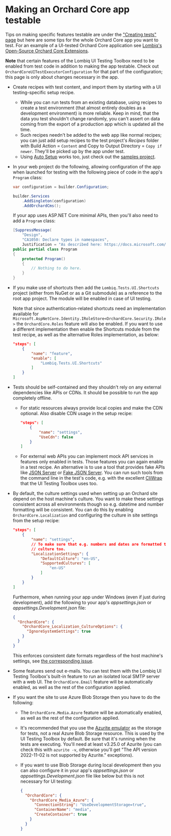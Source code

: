 # Making an Orchard Core app testable

Tips on making specific features testable are under the ["Creating tests" page](CreatingTests.md) but here are some tips for the whole Orchard Core app you want to test. For an example of a UI-tested Orchard Core application see [Lombiq's Open-Source Orchard Core Extensions](https://github.com/Lombiq/Open-Source-Orchard-Core-Extensions).

**Note** that certain features of the Lombiq UI Testing Toolbox need to be enabled from test code in addition to making the app testable. Check out `OrchardCoreUITestExecutorConfiguration` for that part of the configuration; this page is only about changes necessary in the app.

- Create recipes with test content, and import them by starting with a UI testing-specific setup recipe.
  - While you can run tests from an existing database, using recipes to create a test environment (that almost entirely doubles as a development environment) is more reliable. Keep in mind, that the data you test shouldn't change randomly, you can't assert on data coming from the export of a production app which is updated all the time.
  - Such recipes needn't be added to the web app like normal recipes; you can just add setup recipes to the test project's _Recipes_ folder with Build Action = `Content` and Copy to Output Directory = `Copy if newer`. They'll be picked up by the app under test.
  - Using [Auto Setup](https://docs.orchardcore.net/en/dev/docs/reference/modules/AutoSetup/) works too, just check out the [samples project](../../Lombiq.Tests.UI.Samples/Readme.md).
- In your web project do the following, allowing configuration of the app when launched for testing with the following piece of code in the app's `Program` class:

    ```csharp
    var configuration = builder.Configuration;

    builder.Services
        .AddSingleton(configuration)
        .AddOrchardCms();
    ```

  If your app uses ASP.NET Core minimal APIs, then you'll also need to add a `Program` class:

    ```csharp
    [SuppressMessage(
        "Design",
        "CA1050: Declare types in namespaces",
        Justification = "As described here: https://docs.microsoft.com/en-us/aspnet/core/test/integration-tests?view=aspnetcore-6.0.")]
    public partial class Program
    {
        protected Program()
        {
            // Nothing to do here.
        }
    }
    ```

- If you make use of shortcuts then add the `Lombiq.Tests.UI.Shortcuts` project (either from NuGet or as a Git submodule) as a reference to the root app project. The module will be enabled in case of UI testing.

  Note that since authentication-related shortcuts need an implementation available for `Microsoft.AspNetCore.Identity.IRoleStore<OrchardCore.Security.IRole>` the `OrchardCore.Roles` feature will also be enabled. If you want to use a different implementation then enable the Shortcuts module from the test recipe, as well as the alternative Roles implementation, as below:

    ```json
    "steps": [
        {
            "name": "feature",
            "enable": [
                "Lombiq.Tests.UI.Shortcuts"
            ]
        }
    ]
    ```

- Tests should be self-contained and they shouldn't rely on any external dependencies like APIs or CDNs. It should be possible to run the app completely offline.
  - For static resources always provide local copies and make the CDN optional. Also disable CDN usage in the setup recipe:

    ```json
    "steps": [
        {
            "name": "settings",
            "UseCdn": false
        }
    ]
    ```

  - For external web APIs you can implement mock API services in features only enabled in tests. Those features you can again enable in a test recipe. An alternative is to use a tool that provides fake APIs like [JSON Server](https://github.com/typicode/json-server) or [Fake JSON Server](https://github.com/ttu/dotnet-fake-json-server). You can run such tools from the command line in the test's code, e.g. with the excellent [CliWrap](https://github.com/Tyrrrz/CliWrap) that the UI Testing Toolbox uses too.
- By default, the culture settings used when setting up an Orchard site depend on the host machine's culture. You want to make these settings consistent across all environments though so e.g. datetime and number formatting will be consistent. You can do this by enabling `OrchardCore.Localization` and configuring the culture in site settings from the setup recipe:

    ```json
    "steps": [
        {
            "name": "settings",
            // To make sure that e.g. numbers and dates are formatted the same way on all machines we have to specify the
            // culture too.
            "LocalizationSettings": {
                "DefaultCulture": "en-US",
                "SupportedCultures": [
                    "en-US"
                ]
            }
        }
    ]
    ```

  Furthermore, when running your app under Windows (even if just during development), add the following to your app's _appsettings.json_ or _appsettings.Development.json_ file:

    ```json
    {
      "OrchardCore": {
        "OrchardCore_Localization_CultureOptions": {
          "IgnoreSystemSettings": true
        }
      }
    }
    ```

  This enforces consistent date formats regardless of the host machine's settings, see [the corresponding issue](https://github.com/OrchardCMS/OrchardCore/issues/11228).

- Some features send out e-mails. You can test them with the Lombiq UI Testing Toolbox's built-in feature to run an isolated local SMTP server with a web UI. The `OrchardCore.Email` feature will be automatically enabled, as well as the rest of the configuration applied.
- If you want the site to use Azure Blob Storage then you have to do the following:
  - The `OrchardCore.Media.Azure` feature will be automatically enabled, as well as the rest of the configuration applied.
  - It's recommended that you use the [Azurite emulator](https://docs.microsoft.com/en-us/azure/storage/common/storage-use-azurite) as the storage for tests, not a real Azure Blob Storage resource. This is used by the UI Testing Toolbox by default. Be sure that it's running when the tests are executing. You'll need at least v3.25.0 of Azurite (you can check this with `azurite -v`, otherwise you'll get "The API version 2022-11-02 is not supported by Azurite." exceptions).
  - If you want to use Blob Storage during local development then you can also configure it in your app's _appsettings.json_ or _appsettings.Development.json_ file like below but this is not necessary for UI testing:

    ```json
    {
      "OrchardCore": {
        "OrchardCore_Media_Azure": {
          "ConnectionString": "UseDevelopmentStorage=true",
          "ContainerName": "media",
          "CreateContainer": true
        }
      }
    }
    ```
